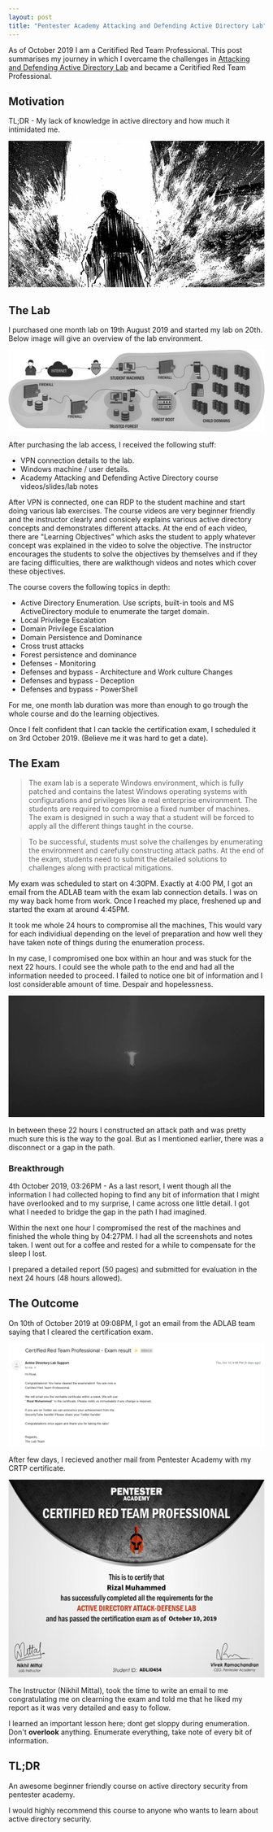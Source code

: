 ```yaml
---
layout: post
title: "Pentester Academy Attacking and Defending Active Directory Lab"
---
```


As of October 2019 I am a Ceritified Red Team Professional. This post summarises my journey in which I overcame the challenges in [Attacking and Defending Active Directory Lab](https://www.pentesteracademy.com/activedirectorylab) and became a Ceritified Red Team Professional.

## Motivation

TL;DR - My lack of knowledge in active directory and how much it intimidated me.

![Unknown](/assets/pa_adlab/unknown_.jpg)

## The Lab

I purchased one month lab on 19th August 2019 and started my lab on 20th. Below image will give an overview of the lab environment.

![ADLAB](/assets/pa_adlab/activedirectorylab2.png)

After purchasing the lab access, I received the following stuff:

- VPN connection details to the lab.
- Windows machine / user details.
- Academy Attacking and Defending Active Directory course videos/slides/lab notes

After VPN is connected, one can RDP to the student machine and start doing various lab exercises. The course videos are very beginner friendly and the instructor clearly and consicely explains various active directory concepts and demonstrates different attacks. At the end of each video, there are "Learning Objectives" which asks the student to apply whatever concept was explained in the video to solve the objective. The instructor encourages  the students to solve the objectives by themselves and if they are facing difficulties, there are walkthough videos and notes which cover these objectives. 

The course covers the following topics in depth:
- Active Directory Enumeration. Use scripts, built-in tools and MS ActiveDirectory module to enumerate the target domain.
- Local Privilege Escalation
- Domain Privilege Escalation
- Domain Persistence and Dominance
- Cross trust attacks
- Forest persistence and dominance
- Defenses - Monitoring
- Defenses and bypass - Architecture and Work culture Changes
- Defenses and bypass - Deception
- Defenses and bypass - PowerShell

For me, one month lab duration was more than enough to go trough the whole course and do the learning objectives.

Once I felt confident that I can tackle the certification exam, I scheduled it on 3rd October 2019. (Believe me it was hard to get a date).

## The Exam

>The exam lab is a seperate Windows environment, which is fully patched and contains the latest Windows operating systems with configurations and privileges like a real enterprise environment. The students are required to compromise a fixed number of machines. The exam is designed in such a way that a student will be forced to apply all the different things taught in the course.

>To be successful, students must solve the challenges by enumerating the environment and carefully constructing attack paths. At the end of the exam, students need to submit the detailed solutions to challenges along with practical mitigations.

My exam was scheduled to start on 4:30PM. Exactly at 4:00 PM, I got an email from the ADLAB team with the exam lab connection details. I was on my way back home from work. Once I reached my place, freshened up and started the exam at around 4:45PM.

It took me whole 24 hours to compromise all the machines, This would vary for each individiual depending on the level of preparation and how well they have taken note of things during the enumeration process.

In my case, I compromised one box within an hour and was stuck for the next 22 hours. I could see the whole path to the end and had all the information needed to proceed. I failed to notice one bit of information and I lost considerable amount of time. Despair and hopelessness.

![despair](/assets/pa_adlab/hopless.jpg)

In between these 22 hours I constructed an attack path and was pretty much sure this is the way to the goal. But as I mentioned earlier, there was a disconnect or a gap in the path.

### Breakthrough

4th October 2019, 03:26PM - As a last resort, I went though all the information I had collected hoping to find any bit of information that I might have overlooked and to my surprise, I came across one little detail. I got what I needed to bridge the gap in the path I had imagined.

Within the next one hour I compromised the rest of the machines and finished the whole thing by 04:27PM. I had all the screenshots and notes taken. I went out for a coffee and rested for a while to compensate for the sleep I lost.

I prepared a detailed report (50 pages) and submitted for evaluation in the next 24 hours (48 hours allowed).


## The Outcome

On 10th of October 2019 at 09:08PM, I got an email from the ADLAB team saying that I cleared the certification exam.

![result](/assets/pa_adlab/xm_result.png)

After few days, I recieved another mail from Pentester Academy with my CRTP certificate.

![cert](/assets/pa_adlab/cert.png)

The Instructor (Nikhil Mittal), took the time to write an email to me congratulating me on clearning the exam and told me that he liked my report as it was very detailed and easy to follow. 

I learned an important lesson here; dont get sloppy during enumeration. Don't __overlook__ anything. Enumerate everything, take note of every bit of information.


## TL;DR
An awesome beginner friendly course on active directory security from pentester academy.

I would highly recommend this course to anyone who wants to learn about active directory security.




